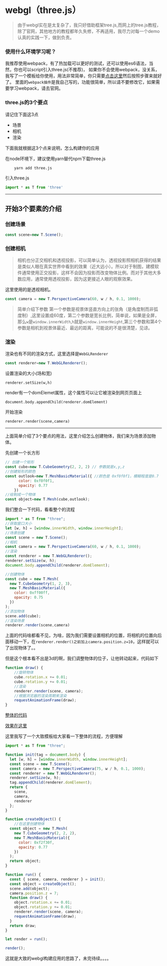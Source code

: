 # webgl（three.js）

> 由于webgl实在是太复杂了，我只好借助框架tree.js,而网上的tree.js教程，除了官网，其他地方的教程都年久失修，不再适用，我尽力对每一个demo认真的实践一下，做到负责。

### 使用什么环境学习呢？

我推荐使用webpack，有了热加载可以更好的测试，还可以使用es6语法，当然，你也可以script引入three.js(不推荐)，
如果你不会使用webpack，没关系，我写了一个模板给你使用，用法非常简单，你只需要[点击这里](https://github.com/swnb/canvas_study/tree/webpack-template)然后按照步骤来就好了。
里面的`webpack插件`是我自己写的，功能很简单，所以请不要修改它，如果需要学习webpack，请去官网。

### three.js的3个要点
请记住下面这3点

* 场景
* 相机
* 渲染

下面我就根据这3个点来说明，怎么构建你的应用

在node环境下，建议使用yarn替代npm下载three.js

```shell
    yarn add three.js
```

引入three.js
```javascript
import * as T from 'three'
```
***
## 开始3个要素的介绍
### 创建场景
```javascript
const scene=new T.Scene();
```
### 创建相机

> 相机也分正交相机和透视投影，可以简单认为，透视投影照相机获得的结果是类似人眼在真实世界中看到的效果（近大远小）。所以对于制图，建模软件通常使用正交投影，这样不会因为投影而改变物体比例。而对于其他大多数应用，通常使用透视投影，因为这更接近人眼的观察效果。

这里使用的是透视相机。
```javascript
const camera = new T.PerspectiveCamera(60, w / h, 0.1, 1000);
```
> 简单介绍下参数 第一个参数是视景体竖直方向上的张角（是角度制而非弧度制）,这里设置成60度，第二个参数是宽长比例，简单说，如果是全屏，那么`w`是`window.innerWidth`,`h`就是`window.innerHeight`,第三个参数和第4个参数是相机到视景体最近、最远的距离，可能说的不是很清楚，见谅。

### 渲染
渲染也有不同的渲染方式，这里选择是`WebGLRenderer`

```javascript
const renderer=new T.WebGLRenderer();
```
设置渲染的大小(场和宽)

`renderer.setSize(w,h)`

render有一个domElemet属性，这个属性可以让它被渲染到网页页面上

`document.body.appendChild(renderer.domElement)`

开始渲染

`renderer.render(scene,camera)`

***
上面简单介绍了3个要点的用法，这里介绍怎么创建物体，我们来为场景添加物体。

先创建一个长方形

```javascript
// 创建一个矩形
const cube=new T.CubeGeometry(2, 2, 2) // 参数就是x,y,z
//创建矩形的颜色
const outlook=new T.MeshBasicMaterial({ //颜色是 0xf0f0f1，模糊程度是0.7
      color: 0xf0f0f1,
      opacity: 0.77
    })
//绘制成一个物体
const object=new T.Mesh(cube,outlook);
```
我们整合一下代码，看看整个的流程

```javascript
import * as T from "three";
//获取窗口大小
let [w, h] = [window.innerWidth, window.innerHeight];
//场景创建
const scene = new T.Scene();
//相机
const camera = new T.PerspectiveCamera(60, w / h, 0.1, 1000);
//渲染
const renderer = new T.WebGLRenderer();
renderer.setSize(w, h);
document.body.appendChild(renderer.domElement);

//创建物体
const cube = new T.Mesh(
  new T.CubeGeometry(1, 2, 3),
  new T.MeshBasicMaterial({
    color: 0xff00ff,
    opacity: 0.75
  })
);
//添加物体
scene.add(cube);
//渲染场景
renderer.render(scene,camera)
```
上面的代码啥都看不见，为啥，因为我们需要设置相机的位置，将相机的位置向后面移动一下，在`renderer.render()之前加上camera.position.z=10`，这样就可以了出现物体了。。

但是这个根本看不出是3d的啊，我们调整物体的位子，让他转动起来，代码如下

```javascript
function draw() {
    //旋转物体
    cube.rotation.x += 0.01;
    cube.rotation.y += 0.01;
    //渲染
    renderer.render(scene, camera);
    //根据浏览器的渲染周期来渲染
    requestAnimationFrame(draw);
}
```
[整体的代码](https://github.com/swnb/canvas_study/blob/gh-pages/demo/webgl_js/template.js)

[效果在这里](https://swnb.github.io/canvas_study/demo/webgl.html)

这里我写了一个大致模板给大家看一下整体的流程，方便理解

```javascript
import * as T from "three";

function init(tag = document.body) {
  let [w, h] = [window.innerWidth, window.innerHeight];
  const scene = new T.Scene();
  const camera = new T.PerspectiveCamera(75, w / h, 0.1, 1000);
  const renderer = new T.WebGLRenderer();
  renderer.setSize(w, h);
  tag.appendChild(renderer.domElement);
  return {
    scene,
    camera,
    renderer
  };
}

function createObject() {
    //在这里创建物体
  const object = new T.Mesh(
    new T.CubeGeometry(2, 2, 2),
    new T.MeshBasicMaterial({
      color: 0xf2f30f,
      opacity: 0.77
    })
  );
  return object;
}

function run() {
  const { scene, camera, renderer } = init();
  const object = createObject();
  scene.add(object);
  camera.position.z = 7;
  function draw() {
    object.rotation.x += 0.01;
    object.rotation.y += 0.01;
    renderer.render(scene, camera);
    requestAnimationFrame(draw);
  }
  return draw;
}

let render = run();

render();

```

这就是大致的webgl构建应用的思路了，未完待续。。。。